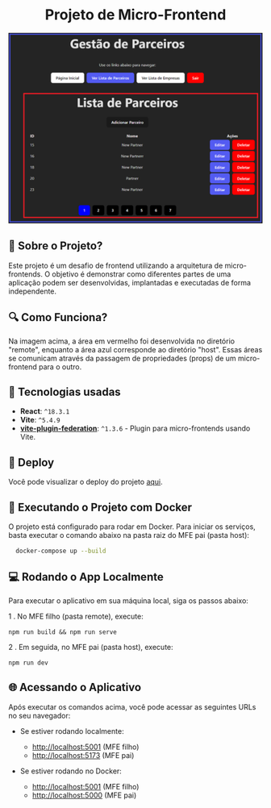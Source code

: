 <div align="center">
  <h1>Projeto de Micro-Frontend</h1>
</div>

<div align="center">
  <img src="/host/public/home.png" alt"Home page" title="Home page" width="600" />
</div>

## 🤔 Sobre o Projeto?

Este projeto é um desafio de frontend utilizando a arquitetura de micro-frontends. O objetivo é demonstrar como diferentes partes de uma aplicação podem ser desenvolvidas, implantadas e executadas de forma independente.



## 🔍 Como Funciona?

Na imagem acima, a área em vermelho foi desenvolvida no diretório "remote", enquanto a área azul corresponde ao diretório "host". Essas áreas se comunicam através da passagem de propriedades (props) de um micro-frontend para o outro.



## 🙅 Tecnologias usadas

- **React**: `^18.3.1`
- **Vite**: `^5.4.9`
- **[vite-plugin-federation](https://github.com/originjs/vite-plugin-federation)**: `^1.3.6` - Plugin para micro-frontends usando Vite.



## 🚀 Deploy

Você pode visualizar o deploy do projeto [aqui](https://desafio-frontend-teddy.vercel.app/).



## 🐳 Executando o Projeto com Docker

O projeto está configurado para rodar em Docker. Para iniciar os serviços, basta executar o comando abaixo na pasta raiz do MFE pai (pasta host):

```bash
  docker-compose up --build
```



## 💻 Rodando o App Localmente

Para executar o aplicativo em sua máquina local, siga os passos abaixo:

1 . No MFE filho (pasta remote), execute:

```
npm run build && npm run serve
```

2 . Em seguida, no MFE pai (pasta host), execute:

```
npm run dev
```



## 🌐 Acessando o Aplicativo

Após executar os comandos acima, você pode acessar as seguintes URLs no seu navegador:

- Se estiver rodando localmente:
  - [http://localhost:5001](http://localhost:5001) (MFE filho)
  - [http://localhost:5173](http://localhost:5173) (MFE pai)

- Se estiver rodando no Docker:
  - [http://localhost:5001](http://localhost:5001) (MFE filho)
  - [http://localhost:5000](http://localhost:5000) (MFE pai)
